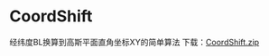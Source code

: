 # CoordShift
 经纬度BL换算到高斯平面直角坐标XY的简单算法
下载：[CoordShift.zip](https://github.com/woshichenghaibo/CoordShift/files/8750665/CoordShift.zip)

